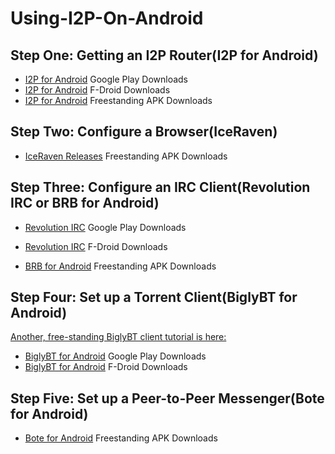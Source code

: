 # Using-I2P-On-Android

## **Step One:** Getting an I2P Router(I2P for Android)

 - [I2P for Android](https://play.google.com/store/apps/details?id=net.i2p.android) Google Play Downloads
 - [I2P for Android](https://f-droid.i2p.io) F-Droid Downloads
 - [I2P for Android](https://download.i2p2.de/android/current/app.apk) Freestanding APK Downloads

## **Step Two:** Configure a Browser(IceRaven)

 - [IceRaven Releases](https://github.com/fork-maintainers/iceraven-browser/releases) Freestanding APK Downloads

## **Step Three:** Configure an IRC Client(Revolution IRC or BRB for Android)

 - [Revolution IRC](https://play.google.com/store/apps/details?id=io.mrarm.irc) Google Play Downloads
 - [Revolution IRC](https://f-droid.org/en/packages/io.mrarm.irc/) F-Droid Downloads

 - [BRB for Android](https://github.com/eyedeekay/brb/releases) Freestanding APK Downloads

## **Step Four:** Set up a Torrent Client(BiglyBT for Android)

[Another, free-standing BiglyBT client tutorial is here:](/Setup-BiglyBT-Android-for-I2P)

 - [BiglyBT for Android](https://play.google.com/store/apps/details?id=com.biglybt.android.client) Google Play Downloads
 - [BiglyBT for Android](https://f-droid.org/en/packages/com.biglybt.android.client/) F-Droid Downloads

## **Step Five:** Set up a Peer-to-Peer Messenger(Bote for Android)

 - [Bote for Android](https://github.com/mhatta/i2p.i2p-bote/releases) Freestanding APK Downloads
